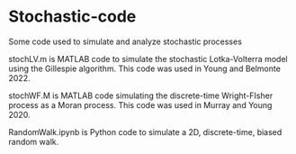 # Stochastic-code
Some code used to simulate and analyze stochastic processes

stochLV.m is MATLAB code to simulate the stochastic Lotka-Volterra model using the Gillespie algorithm. This code was used in Young and Belmonte 2022.

stochWF.M is MATLAB code simulating the discrete-time Wright-FIsher process as a Moran process. This code was used in Murray and Young 2020.

RandomWalk.ipynb is Python code to simulate a 2D, discrete-time, biased random walk.
